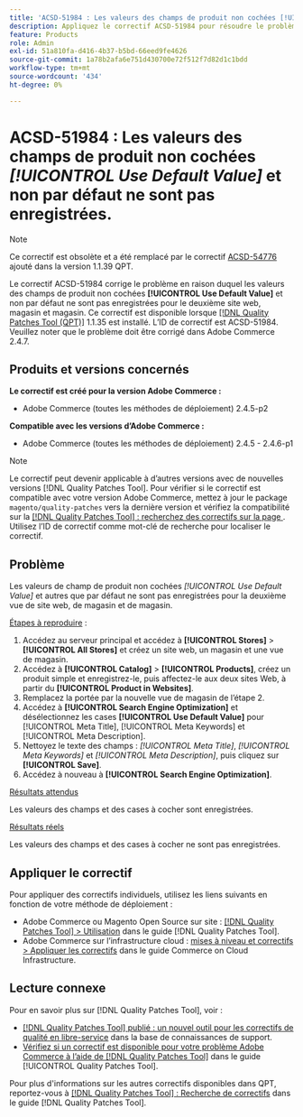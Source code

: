 ```yaml
---
title: 'ACSD-51984 : Les valeurs des champs de produit non cochées [!UICONTROL Use Default Value] et non par défaut ne sont pas enregistrées pour le deuxième site web, magasin et magasin.'
description: Appliquez le correctif ACSD-51984 pour résoudre le problème Adobe Commerce en raison duquel les valeurs des champs de produit non cochées [!UICONTROL Use Default Value] et non par défaut ne sont pas enregistrées pour le deuxième site web, magasin et magasin.
feature: Products
role: Admin
exl-id: 51a810fa-d416-4b37-b5bd-66eed9fe4626
source-git-commit: 1a78b2afa6e751d430700e72f512f7d82d1c1bdd
workflow-type: tm+mt
source-wordcount: '434'
ht-degree: 0%

---
```


# ACSD-51984 : Les valeurs des champs de produit non cochées *[!UICONTROL Use Default Value]* et non par défaut ne sont pas enregistrées.

>[!NOTE]
>
>Ce correctif est obsolète et a été remplacé par le correctif [ACSD-54776](/help/tools/quality-patches-tool/patches-available-in-qpt/v1-1-39/acsd-54776-unchecked-used-default-value-and-non-default-product-field-values-are-not-saved.md) ajouté dans la version 1.1.39 QPT.

Le correctif ACSD-51984 corrige le problème en raison duquel les valeurs des champs de produit non cochées **[!UICONTROL Use Default Value]** et non par défaut ne sont pas enregistrées pour le deuxième site web, magasin et magasin. Ce correctif est disponible lorsque [[!DNL Quality Patches Tool (QPT)]](https://experienceleague.adobe.com/fr/docs/commerce-knowledge-base/kb/announcements/commerce-announcements/magento-quality-patches-released-new-tool-to-self-serve-quality-patches) 1.1.35 est installé. L’ID de correctif est ACSD-51984. Veuillez noter que le problème doit être corrigé dans Adobe Commerce 2.4.7.

## Produits et versions concernés

**Le correctif est créé pour la version Adobe Commerce :**

* Adobe Commerce (toutes les méthodes de déploiement) 2.4.5-p2

**Compatible avec les versions d’Adobe Commerce :**

* Adobe Commerce (toutes les méthodes de déploiement) 2.4.5 - 2.4.6-p1

>[!NOTE]
>
>Le correctif peut devenir applicable à d’autres versions avec de nouvelles versions [!DNL Quality Patches Tool]. Pour vérifier si le correctif est compatible avec votre version Adobe Commerce, mettez à jour le package `magento/quality-patches` vers la dernière version et vérifiez la compatibilité sur la [[!DNL Quality Patches Tool] : recherchez des correctifs sur la page ](https://experienceleague.adobe.com/tools/commerce-quality-patches/index.html?lang=fr). Utilisez l’ID de correctif comme mot-clé de recherche pour localiser le correctif.

## Problème

Les valeurs de champ de produit non cochées *[!UICONTROL Use Default Value]* et autres que par défaut ne sont pas enregistrées pour la deuxième vue de site web, de magasin et de magasin.

<u>Étapes à reproduire</u> :

1. Accédez au serveur principal et accédez à **[!UICONTROL Stores]** > **[!UICONTROL All Stores]** et créez un site web, un magasin et une vue de magasin.
1. Accédez à **[!UICONTROL Catalog]** > **[!UICONTROL Products]**, créez un produit simple et enregistrez-le, puis affectez-le aux deux sites Web, à partir du **[!UICONTROL Product in Websites]**.
1. Remplacez la portée par la nouvelle vue de magasin de l’étape 2.
1. Accédez à **[!UICONTROL Search Engine Optimization]** et désélectionnez les cases **[!UICONTROL Use Default Value]** pour [!UICONTROL Meta Title], [!UICONTROL Meta Keywords] et [!UICONTROL Meta Description].
1. Nettoyez le texte des champs : *[!UICONTROL Meta Title]*, *[!UICONTROL Meta Keywords]* et *[!UICONTROL Meta Description]*, puis cliquez sur **[!UICONTROL Save]**.
1. Accédez à nouveau à **[!UICONTROL Search Engine Optimization]**.

<u>Résultats attendus</u>

Les valeurs des champs et des cases à cocher sont enregistrées.

<u>Résultats réels</u>

Les valeurs des champs et des cases à cocher ne sont pas enregistrées.

## Appliquer le correctif

Pour appliquer des correctifs individuels, utilisez les liens suivants en fonction de votre méthode de déploiement :

* Adobe Commerce ou Magento Open Source sur site : [[!DNL Quality Patches Tool] > Utilisation](/help/tools/quality-patches-tool/usage.md) dans le guide [!DNL Quality Patches Tool].
* Adobe Commerce sur l’infrastructure cloud : [mises à niveau et correctifs > Appliquer les correctifs](https://experienceleague.adobe.com/docs/commerce-cloud-service/user-guide/develop/upgrade/apply-patches.html?lang=fr) dans le guide Commerce on Cloud Infrastructure.

## Lecture connexe

Pour en savoir plus sur [!DNL Quality Patches Tool], voir :

* [[!DNL Quality Patches Tool] publié : un nouvel outil pour les correctifs de qualité en libre-service](https://experienceleague.adobe.com/fr/docs/commerce-knowledge-base/kb/announcements/commerce-announcements/magento-quality-patches-released-new-tool-to-self-serve-quality-patches) dans la base de connaissances de support.
* [Vérifiez si un correctif est disponible pour votre problème Adobe Commerce à l’aide de  [!DNL Quality Patches Tool]](/help/tools/quality-patches-tool/patches-available-in-qpt/check-patch-for-magento-issue-with-magento-quality-patches.md) dans le guide [!UICONTROL Quality Patches Tool].


Pour plus d&#39;informations sur les autres correctifs disponibles dans QPT, reportez-vous à [[!DNL Quality Patches Tool] : Recherche de correctifs](<https://experienceleague.adobe.com/tools/commerce-quality-patches/index.html?lang=fr>) dans le guide [!DNL Quality Patches Tool].
